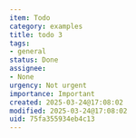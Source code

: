 ```yaml
---
item: Todo
category: examples
title: todo 3
tags:
- general
status: Done
assignee:
- None
urgency: Not urgent
importance: Important
created: 2025-03-24@17:08:02
modified: 2025-03-24@17:08:02
uid: 75fa355934eb4c13
---
```


